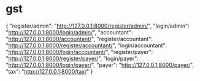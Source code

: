 # gst

{
    "register/admin": "http://127.0.0.1:8000/register/admin/",
    "login/admin": "http://127.0.0.1:8000/login/admin/",
    "accountant": "http://127.0.0.1:8000/accountant/",
    "register/accountant": "http://127.0.0.1:8000/register/accountant/",
    "login/accountant": "http://127.0.0.1:8000/login/accountant/",
    "register/payer": "http://127.0.0.1:8000/register/payer/",
    "login/payer": "http://127.0.0.1:8000/login/payer/",
    "payer": "http://127.0.0.1:8000/payer/",
    "tax": "http://127.0.0.1:8000/tax/"
}
